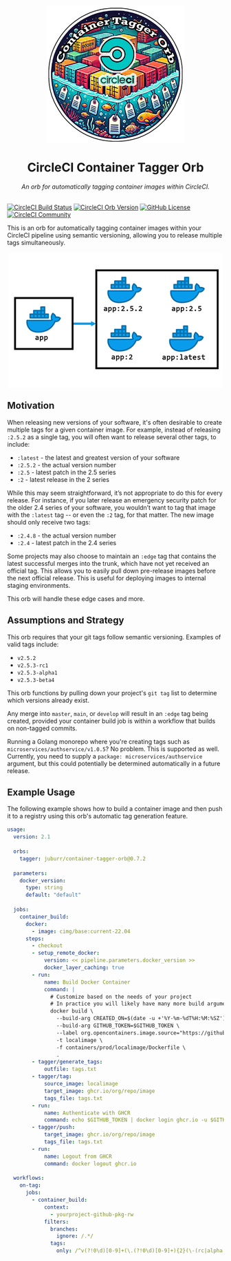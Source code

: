 <div align="center">
  <img align="center" width="320" src="assets/logos/container-tagger-orb-v3.png" alt="Container Tagger Orb">
  <h1>CircleCI Container Tagger Orb</h1>
  <i>An orb for automatically tagging container images within CircleCI.</i><br /><br />
</div>

[![CircleCI Build Status](https://circleci.com/gh/juburr/container-tagger-orb.svg?style=shield "CircleCI Build Status")](https://circleci.com/gh/juburr/container-tagger-orb) [![CircleCI Orb Version](https://badges.circleci.com/orbs/juburr/container-tagger-orb.svg)](https://circleci.com/developer/orbs/orb/juburr/container-tagger-orb) [![GitHub License](https://img.shields.io/badge/license-MIT-lightgrey.svg)](https://raw.githubusercontent.com/juburr/container-tagger-orb/master/LICENSE) [![CircleCI Community](https://img.shields.io/badge/community-CircleCI%20Discuss-343434.svg)](https://discuss.circleci.com/c/ecosystem/orbs)

This is an orb for automatically tagging container images within your CircleCI pipeline using semantic versioning, allowing you to release multiple tags simultaneously.

<div align="center">
    <img align="center" width="500" src="assets/tagger-concept-v2.png" alt="Container Tagger Concept">
</div>

## Motivation
When releasing new versions of your software, it's often desirable to create multiple tags for a given container image. For example, instead of releasing `:2.5.2` as a single tag, you will often want to release several other tags, to include:
- `:latest` - the latest and greatest version of your software
- `:2.5.2` - the actual version number
- `:2.5` - latest patch in the 2.5 series
- `:2` - latest release in the 2 series

While this may seem straightforward, it’s not appropriate to do this for every release. For instance, if you later release an emergency security patch for the older 2.4 series of your software, you wouldn’t want to tag that image with the `:latest` tag -- or even the `:2` tag, for that matter. The new image should only receive two tags:
- `:2.4.8` - the actual version number
- `:2.4` - latest patch in the 2.4 series

Some projects may also choose to maintain an `:edge` tag that contains the latest successful merges into the trunk, which have not yet received an official tag. This allows you to easily pull down pre-release images before the next official release. This is useful for deploying images to internal staging environments.

This orb will handle these edge cases and more.

## Assumptions and Strategy

This orb requires that your git tags follow semantic versioning. Examples of valid tags include:
- `v2.5.2`
- `v2.5.3-rc1`
- `v2.5.3-alpha1`
- `v2.5.3-beta4`

This orb functions by pulling down your project's `git tag` list to determine which versions already exist.

Any merge into `master`, `main`, or `develop` will result in an `:edge` tag being created, provided your container build job is within a workflow that builds on non-tagged commits.

Running a Golang monorepo where you're creating tags such as `microservices/authservice/v1.0.5`? No problem. This is supported as well. Currently, you need to supply a `package: microservices/authservice` argument, but this could potentially be determined automatically in a future release.

## Example Usage

The following example shows how to build a container image and then push it to a registry using this orb's automatic tag generation feature.

```yaml
usage:
  version: 2.1

  orbs:
    tagger: juburr/container-tagger-orb@0.7.2

  parameters:
    docker_version:
      type: string
      default: "default"

  jobs:
    container_build:
      docker:
        - image: cimg/base:current-22.04
      steps:
        - checkout
        - setup_remote_docker:
            version: << pipeline.parameters.docker_version >>
            docker_layer_caching: true
        - run:
            name: Build Docker Container
            command: |
              # Customize based on the needs of your project
              # In practice you will likely have many more build arguments, OCI labels, etc.
              docker build \
                --build-arg CREATED_ON=$(date -u +'%Y-%m-%dT%H:%M:%SZ') \
                --build-arg GITHUB_TOKEN=$GITHUB_TOKEN \
                --label org.opencontainers.image.source="https://github.com/org/repo" \
                -t localimage \
                -f containers/prod/localimage/Dockerfile \
                .
        - tagger/generate_tags:
            outfile: tags.txt
        - tagger/tag:
            source_image: localimage
            target_image: ghcr.io/org/repo/image
            tags_file: tags.txt
        - run:
            name: Authenticate with GHCR
            command: echo $GITHUB_TOKEN | docker login ghcr.io -u $GITHUB_USER --password-stdin
        - tagger/push:
            target_image: ghcr.io/org/repo/image
            tags_file: tags.txt
        - run:
            name: Logout from GHCR
            command: docker logout ghcr.io

  workflows:
    on-tag:
      jobs:
        - container_build:
            context:
              - yourproject-github-pkg-rw
            filters:
              branches:
                ignore: /.*/
              tags:
                only: /^v(?!0\d)[0-9]+(\.(?!0\d)[0-9]+){2}(\-(rc|alpha|beta)?(?!0\d)[0-9]+)?$/
```
